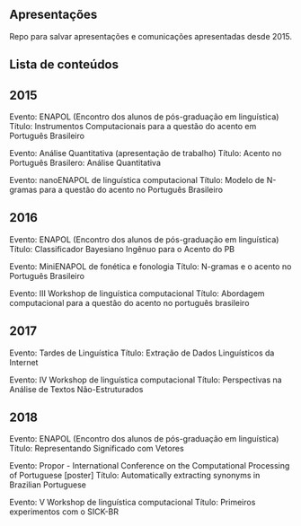 ## Apresentações

Repo para salvar apresentações e comunicações apresentadas desde 2015.


Lista de conteúdos
---------------------------------
2015
---------------------------------
Evento: ENAPOL (Encontro dos alunos de pós-graduação em linguística)
Título: Instrumentos Computacionais para a questão do acento em Português Brasileiro

Evento: Análise Quantitativa (apresentação de trabalho)
Título: Acento no Português Brasilero: Análise Quantitativa

Evento: nanoENAPOL de linguística computacional
Título: Modelo de N-gramas para a questão do acento no Português Brasileiro


2016
---------------------------------
Evento: ENAPOL (Encontro dos alunos de pós-graduação em linguística)
Título: Classificador Bayesiano Ingênuo para o Acento do PB

Evento: MiniENAPOL de fonética e fonologia
Título: N-gramas e o acento no Português Brasileiro

Evento: III Workshop de linguística computacional
Título: Abordagem computacional para a questão do acento no português brasileiro


2017
---------------------------------
Evento: Tardes de Linguística
Título: Extração de Dados Linguísticos da Internet

Evento: IV Workshop de linguística computacional
Título: Perspectivas na Análise de Textos Não-Estruturados


2018
---------------------------------
Evento: ENAPOL (Encontro dos alunos de pós-graduação em linguística)
Título: Representando Significado com Vetores

Evento: Propor - International Conference on the Computational Processing of Portuguese [poster]
Título: Automatically extracting synonyms in Brazilian Portuguese

Evento: V Workshop de linguística computacional
Título: Primeiros experimentos com o SICK-BR


